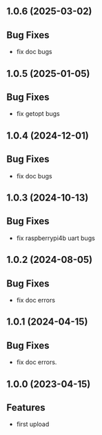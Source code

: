 ## 1.0.6 (2025-03-02)

## Bug Fixes

- fix doc bugs

## 1.0.5 (2025-01-05)

## Bug Fixes

- fix getopt bugs

## 1.0.4 (2024-12-01)

## Bug Fixes

- fix doc bugs

## 1.0.3 (2024-10-13)

## Bug Fixes

- fix raspberrypi4b uart bugs

## 1.0.2 (2024-08-05)

## Bug Fixes

- fix doc errors

## 1.0.1 (2024-04-15)

## Bug Fixes

- fix doc errors.

## 1.0.0 (2023-04-15)

## Features

- first upload